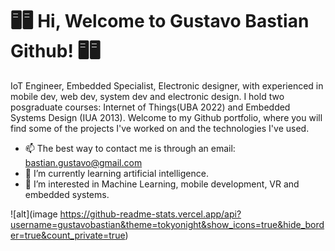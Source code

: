 # 🖥️🖥️ Hi, Welcome to Gustavo Bastian Github! 🖥️🖥️
IoT Engineer, Embedded Specialist, Electronic designer, with experienced in mobile dev, web dev, system dev and electronic design. I hold two posgraduate courses: Internet of Things(UBA 2022) and Embedded Systems Design (IUA 2013).
Welcome to my Github portfolio, where you will find some of the projects I've worked on and the technologies I've used.
* 📫 The best way to contact me is through an email: bastian.gustavo@gmail.com
* 🌱 I’m currently learning artificial intelligence.
* 👀 I’m interested in Machine Learning, mobile development, VR and embedded systems.

![alt](image https://github-readme-stats.vercel.app/api?username=gustavobastian&theme=tokyonight&show_icons=true&hide_border=true&count_private=true)
